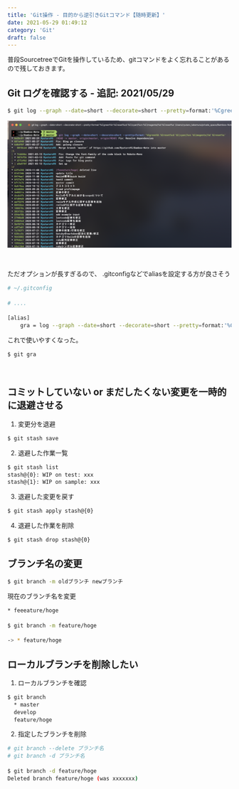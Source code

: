 ```yaml
---
title: 'Git操作 - 目的から逆引きGitコマンド【随時更新】'
date: 2021-05-29 01:49:12
category: 'Git'
draft: false
---
```



普段SourcetreeでGitを操作しているため、gitコマンドをよく忘れることがあるので残しておきます。


## Git ログを確認する - 追記: 2021/05/29

```bash
$ git log --graph --date=short --decorate=short --pretty=format:'%Cgreen%h %Creset%cd %C(cyan)%cn %C(magenta)%d %Creset%s'
```

![](./images/git-log-image.png)

<br>

ただオプションが長すぎるので、 .gitconfigなどでaliasを設定する方が良さそう

```bash
# ~/.gitconfig

# ....

[alias]
    gra = log --graph --date=short --decorate=short --pretty=format:'%Cgreen%h %Creset%cd %C(cyan)%cn %C(magenta)%d %Creset%s'
```

これで使いやすくなった。

```bash
$ git gra
```

<br>



## コミットしていない or まだしたくない変更を一時的に退避させる

1. 変更分を退避

```bash
$ git stash save
```

2. 退避した作業一覧

```bash
$ git stash list
stash@{0}: WIP on test: xxx
stash@{1}: WIP on sample: xxx
```

3. 退避した変更を戻す

```bash
$ git stash apply stash@{0}
```

4. 退避した作業を削除

```bash
$ git stash drop stash@{0}
```

## ブランチ名の変更

```bash
$ git branch -m oldブランチ newブランチ
```

現在のブランチ名を変更

```bash
* feeeature/hoge

$ git branch -m feature/hoge

-> * feature/hoge
```


## ローカルブランチを削除したい


1. ローカルブランチを確認

```bash
$ git branch
  * master
  develop
  feature/hoge
```

2. 指定したブランチを削除

```bash
# git branch --delete ブランチ名
# git branch -d ブランチ名

$ git branch -d feature/hoge
Deleted branch feature/hoge (was xxxxxxx)
```



